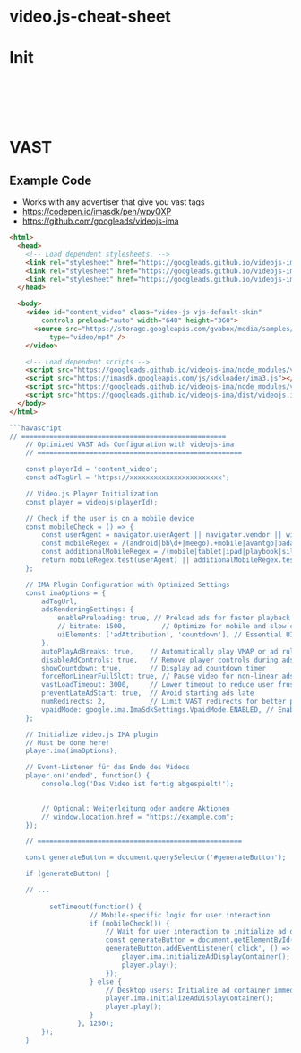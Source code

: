 # video.js-cheat-sheet



# Init












<br><br>
<br><br>






# VAST


## Example Code
- Works with any advertiser that give you vast tags
- https://codepen.io/imasdk/pen/wpyQXP
- https://github.com/googleads/videojs-ima
  
```html
<html>
  <head>
    <!-- Load dependent stylesheets. -->
    <link rel="stylesheet" href="https://googleads.github.io/videojs-ima/node_modules/video.js/dist/video-js.min.css" />
    <link rel="stylesheet" href="https://googleads.github.io/videojs-ima/node_modules/videojs-contrib-ads/dist/videojs.ads.css" />
    <link rel="stylesheet" href="https://googleads.github.io/videojs-ima/dist/videojs.ima.css" />
  </head>

  <body>
    <video id="content_video" class="video-js vjs-default-skin"
        controls preload="auto" width="640" height="360">
      <source src="https://storage.googleapis.com/gvabox/media/samples/android.mp4"
          type="video/mp4" />
    </video>

    <!-- Load dependent scripts -->
    <script src="https://googleads.github.io/videojs-ima/node_modules/video.js/dist/video.min.js"></script>
    <script src="https://imasdk.googleapis.com/js/sdkloader/ima3.js"></script>
    <script src="https://googleads.github.io/videojs-ima/node_modules/videojs-contrib-ads/dist/videojs.ads.min.js"></script>
    <script src="https://googleads.github.io/videojs-ima/dist/videojs.ima.js"></script>
  </body>
</html>
```

```javascript
```havascript
// ===================================================
	// Optimized VAST Ads Configuration with videojs-ima
	// ===================================================

	const playerId = 'content_video';
	const adTagUrl = 'https://xxxxxxxxxxxxxxxxxxxxxxx';

	// Video.js Player Initialization
	const player = videojs(playerId);

	// Check if the user is on a mobile device
	const mobileCheck = () => {
		const userAgent = navigator.userAgent || navigator.vendor || window.opera;
		const mobileRegex = /(android|bb\d+|meego).+mobile|avantgo|bada\/|blackberry|blazer|compal|elaine|fennec|hiptop|iemobile|ip(hone|od|ad)|iris|kindle|lge |maemo|midp|mmp|mobile.+firefox|netfront|opera m(ob|in)i|palm( os)?|phone|p(ixi|re)\/|plucker|pocket|psp|series(4|6)0|symbian|treo|up\.(browser|link)|vodafone|wap|windows (ce|phone)|xda|xiino|crkey/i;
		const additionalMobileRegex = /(mobile|tablet|ipad|playbook|silk|kindle|opera mini|opera mobi|blackberry|bb10|playstation vita|nokia|lumia|webos|samsung|huawei|oppo|vivo|xiaomi|miui)/i;
		return mobileRegex.test(userAgent) || additionalMobileRegex.test(userAgent);
	};

	// IMA Plugin Configuration with Optimized Settings
	const imaOptions = {
		adTagUrl,
		adsRenderingSettings: {
			enablePreloading: true, // Preload ads for faster playback
			// bitrate: 1500,         // Optimize for mobile and slow connections
			uiElements: ['adAttribution', 'countdown'], // Essential UI elements
		},
		autoPlayAdBreaks: true,    // Automatically play VMAP or ad rules
		disableAdControls: true,   // Remove player controls during ads
		showCountdown: true,       // Display ad countdown timer
		forceNonLinearFullSlot: true, // Pause video for non-linear ads
		vastLoadTimeout: 3000,     // Lower timeout to reduce user frustration
		preventLateAdStart: true,  // Avoid starting ads late
		numRedirects: 2,           // Limit VAST redirects for better performance
		vpaidMode: google.ima.ImaSdkSettings.VpaidMode.ENABLED, // Enable interactive ads
	};

	// Initialize video.js IMA plugin
	// Must be done here!
	player.ima(imaOptions);

	// Event-Listener für das Ende des Videos
	player.on('ended', function() {
		console.log('Das Video ist fertig abgespielt!');

		
		// Optional: Weiterleitung oder andere Aktionen
		// window.location.href = "https://example.com";
	});

	// ===================================================

	const generateButton = document.querySelector('#generateButton');

	if (generateButton) {

    // ...
	   
	      setTimeout(function() {
    				// Mobile-specific logic for user interaction
    				if (mobileCheck()) {
    					// Wait for user interaction to initialize ad display container
    					const generateButton = document.getElementById('generateButton');
    					generateButton.addEventListener('click', () => {
    						player.ima.initializeAdDisplayContainer();
    						player.play();
    					});
    				} else {
    					// Desktop users: Initialize ad container immediately
    					player.ima.initializeAdDisplayContainer();
    					player.play();
    				}
			     }, 1250);
	    });
	}

```


```
